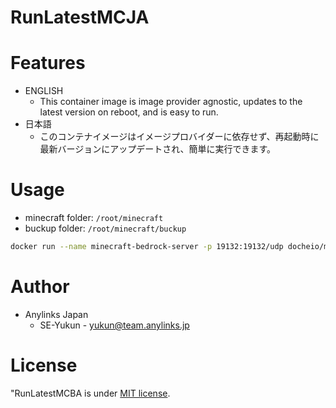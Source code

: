 # RunLatestMCJA
 
# Features
* ENGLISH
  - This container image is image provider agnostic, updates to the latest version on reboot, and is easy to run.
* 日本語
  - このコンテナイメージはイメージプロバイダーに依存せず、再起動時に最新バージョンにアップデートされ、簡単に実行できます。

# Usage

* minecraft folder: `/root/minecraft`
* buckup folder:    `/root/minecraft/buckup`

```bash
docker run --name minecraft-bedrock-server -p 19132:19132/udp docheio/minecraft-ja:latest
```

# Author
 
* Anylinks Japan
  - SE-Yukun - yukun@team.anylinks.jp
 
# License
 
"RunLatestMCBA is under [MIT license](https://en.wikipedia.org/wiki/MIT_License).
